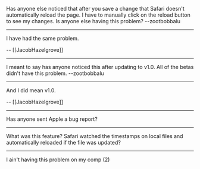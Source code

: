 Has anyone else noticed that after you save a change that Safari doesn't automatically reload the page. I have to manually click on the reload button to see my changes. Is anyone else having this problem? --zootbobbalu

----

I have had the same problem.

-- [[JacobHazelgrove]]

----

I meant to say has anyone noticed this after updating to v1.0. All of the betas didn't have this problem. --zootbobbalu

----

And I did mean v1.0.

-- [[JacobHazelgrove]]

----

Has anyone sent Apple a bug report?

----

What was this feature? Safari watched the timestamps on local files and automatically reloaded if the file was updated?

----

I ain't having this problem on my comp (2)